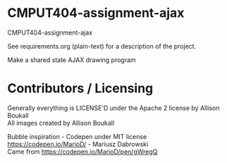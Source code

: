 CMPUT404-assignment-ajax
==============================

CMPUT404-assignment-ajax

See requirements.org (plain-text) for a description of the project.

Make a shared state AJAX drawing program

Contributors / Licensing
========================

Generally everything is LICENSE'D under the Apache 2 license by Allison Boukall<br>
All images created by Allison Boukall


Bubble inspiration - Codepen under MIT license<br>
https://codepen.io/MarioD/ - Mariusz Dabrowski<br>
Came from https://codepen.io/MarioD/pen/gWregQ<br>



